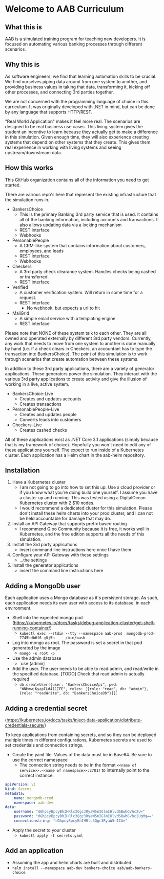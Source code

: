 # Welcome to AAB Curriculum

## What this is

AAB is a simulated training program for teaching new developers. It is focused on automating various banking processes through different scenarios. 

## Why this is

As software engineers, we find that learning automation skills to be crucial. We find ourselves piping data around from one system to another, and providing business values in taking that data, transforming it, kicking off other processes, and connecting 3rd parties together. 

We are not concerned with the programming language of choice in this curriculum. It was originally developed with .NET in mind, but can be done by any language that supports HTTP/REST.

"Real World Application" makes it feel more real. The scenarios are designed to be real business use cases. This living system gives the student an incentive to learn because they actually get to make a difference in this simulation. Given enough time, they will also experience creating systems that depend on other systems that they create. This gives them real experience in working with living systems and seeing upstream/downstream data.

## How this works

This GitHub organization contains all of the information you need to get started. 

There are various repo's here that represent the existing infrastructure that the simulation runs in. 

- BankersChoice
    - This is the primary Banking 3rd party service that is used. It contains all of the banking information, including accounts and transactions. It also allows updating data via a locking mechanism 
    - REST interface
    - Webhooks
- PersonablePeople
    - A CRM-like system that contains information about customers, employees, and leads
    - REST interface
    - Webhooks
- Checkers
    - A 3rd party check clearance system. Handles checks being cashed or transferred.
    - REST interface
- Verified
    - A customer verification system. Will return in some time for a request.
    - REST interface
        - No webhook, but expects a url to hit
- MailGrid
    - A simple email service with a templating engine
    - REST interface

Please note that NONE of these system talk to each other. They are all owned and operated externally by different 3rd party vendors. Currently, any work that needs to move from one system to another is done manually by hand (i.e. if a check clears in Checkers, an accountant has to type the transaction into BankersChoice). The point of this simulation is to work through scenarios that create automation between these systems. 

In addition to these 3rd party applications, there are a variety of generator applications. These generators power the simulation. They interact with the various 3rd party applications to create activity and give the illusion of working in a live, active system.

- BankersChoice-Live
    - Creates and updates accounts
    - Creates transactions
- PersonablePeople-Live
    - Creates and updates people
    - Converts leads into customers
- Checkers-Live
    - Creates cashed checks

All of these applications exist as .NET Core 3.1 applications (simply because that is my framework of choice). Hopefully you won't need to edit any of these applications yourself. The expect to run inside of a Kubernetes cluster. Each application has a Helm chart in the aab-helm repository. 

## Installation

1. Have a Kubernetes cluster
    - I am not going to go into how to set this up. Use a cloud provider or if you know what you're doing build one yourself. I assume you have a cluster up and running. This was tested using a DigitalOcean Kubernetes cluster with 2 $10 nodes.
    - I would recommend a dedicated cluster for this simulation. Please don't install these helm charts into your prod cluster, and I can not be held accountable for damage that may do.
1. Install an API Gateway that supports prefix based routing
    - I recommend Gloo Community because it is free, it works well in Kubernetes, and the free edition supports all the needs of this simulation.
1. Install the 3rd party applications
    - <TODO> insert command line instructions here once I have them
1. Configure your API Gateway with these settings
    - <TODO> ...the settings
1. Install the generator applications
    - <TODO> insert the command line instructions here
    
## Adding a MongoDb user

Each application uses a Mongo database as it's persistent storage. As such, each application needs its own user with access to its database, in each environment.

- Shell into the expected mongo pod (https://kubernetes.io/docs/tasks/debug-application-cluster/get-shell-running-container/)
    - `kubectl exec --stdin --tty --namespace aab-prod  mongodb-prod-7745bdb6f6-g8j5h  -- /bin/bash`
- Log into mongo as root. The password is set a secret in that pod generated by the image
    - `mongo -u root -p`
- Use the admin database
    - `use (admin)
- Add the user. The user needs to be able to read admin, and read/write in the specified database. [TODO] Check that read admin is actually required
    - `db.createUser({user: "BankersChoiceApi", pwd: "WNHmwjKyapILd411IFE", roles: [{role: "read", db: "admin"},{role: "readWrite", db: "BankersChoiceDb"}]})`

## Adding a credential secret

(https://kubernetes.io/docs/tasks/inject-data-application/distribute-credentials-secure/)

To keep applications from containing secrets, and so they can be deployed multiple times in different configurations, Kubernetes secrets are used to set credentials and connection strings.

- Create the yaml file. Values of the data must be in Base64. Be sure to use the correct namespace
  - The connection string needs to be in the format `<<name of service>>.<<name of namespace>>:27017` to internally point to the correct instance.

```yaml
apiVersion: v1
kind: Secret
metadata:
    name: mongodb-cred
    namespace: aab-dev
data:
    username: "dGhpcyBpcyBhIHRlc3Qgc3RyaW5nIGlmIHlvdSBwbGVhc2U="
    password: "dGhpcyBpcyBhIHRlc3Qgc3RyaW5nIGlmIHlvdSBwbGVhc2UgMg=="
    connectionstring: "dGhpcyBpcyBhIHRlc3Qgc3RyaW5nICA="
```

- Apply the secret to your cluster
    - `kubectl apply -f secrets.yaml`


## Add an application

- Assuming the app and helm charts are built and distributed
- `helm install --namespace aab-dev bankers-choice aab/aab-bankers-choice`
